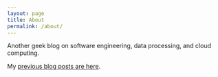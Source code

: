 ```yaml
---
layout: page
title: About
permalink: /about/
---
```


Another geek blog on software engineering, data processing, and cloud computing.

My [previous blog posts are here](https://ouyi-cs.blogspot.com).
